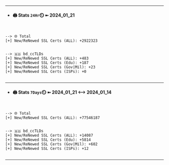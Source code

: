 

---
- #### 🖨️ **Stats** `24Hr`⏲️ ➼ 2024_01_21
```console


--> 🌐 Total
[+] New/ReNewed SSL Certs (ALL): +2922323


--> 🇧🇩 bd_ccTLDs
[+] New/ReNewed SSL Certs (ALL): +483
[+] New/ReNewed SSL Certs (Edu): +187
[+] New/ReNewed SSL Certs (Gov|Mil): +23
[+] New/ReNewed SSL Certs (ISPs): +0


```

---
- #### 🖨️ **Stats** `7Days`⏲️ ➼ 2024_01_21 <--> 2024_01_14
```console


--> 🌐 Total
[+] New/ReNewed SSL Certs (ALL): +77546187


--> 🇧🇩 bd_ccTLDs
[+] New/ReNewed SSL Certs (ALL): +14087
[+] New/ReNewed SSL Certs (Edu): +5814
[+] New/ReNewed SSL Certs (Gov|Mil): +602
[+] New/ReNewed SSL Certs (ISPs): +12


```

---

